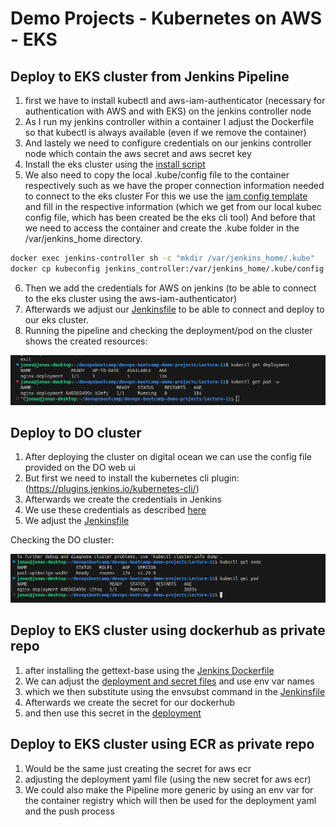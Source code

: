 # Demo Projects - Kubernetes on AWS - EKS

## Deploy to EKS cluster from Jenkins Pipeline

1. first we have to install kubectl and aws-iam-authenticator (necessary for authentication with AWS and with EKS) on the jenkins controller node
2. As I run my jenkins controller within a container I adjust the Dockerfile so that kubectl is always available (even if we remove the container)
3. And lastely we need to configure credentials on our jenkins controller node which contain the aws secret and aws secret key
4. Install the eks cluster using the [install script](./install-eks-cluster.sh)
5. We also need to copy the local .kube/config file to the container respectively such as we have the proper connection information needed to connect to the eks cluster
For this we use the [iam config template](./iam-config.yaml) and fill in the respective information (which we get from our local kubec config file, which has been created be the eks cli tool)
And before that we need to access the container and create the .kube folder in the /var/jenkins_home directory.

``` bash
docker exec jenkins-controller sh -c "mkdir /var/jenkins_home/.kube"
docker cp kubeconfig jenkins_controller:/var/jenkins_home/.kube/config
```

6. Then we add the credentials for AWS on jenkins (to be able to connect to the eks cluster using the aws-iam-authenticator)
7. Afterwards we adjust our [Jenkinsfile](./Jenkinsfile) to be able to connect and deploy to our eks cluster.
8. Running the pipeline and checking the deployment/pod on the cluster shows the created resources:

![cluster check](eks.png)

## Deploy to DO cluster
1. After deploying the cluster on digital ocean we can use the config file provided on the DO web ui
2. But first we need to install the kubernetes cli plugin: (https://plugins.jenkins.io/kubernetes-cli/)
3. Afterwards we create the credentials in Jenkins
4. We use these credentials as described [here](https://plugins.jenkins.io/kubernetes-cli/)
5. We adjust the [Jenkinsfile](https://github.com/jkrisch/devops-bootcamp-demo-project-11/blob/deploy-on-do/Jenkinsfile)

Checking the DO cluster:

![alt text](image.png)

## Deploy to EKS cluster using dockerhub as private repo
1. after installing the gettext-base using the [Jenkins Dockerfile](https://github.com/jkrisch/devops-bootcamp-demo-project-11/blob/ci/cd-eks-dockerhub/Dockerfile_Jenkins_Container#L27)
2. We can adjust the [deployment and secret files](https://github.com/jkrisch/devops-bootcamp-demo-project-11/tree/ci/cd-eks-dockerhub/kubernetes) and use env var names
3. which we then substitute using the envsubst command in the [Jenkinsfile](https://github.com/jkrisch/devops-bootcamp-demo-project-11/blob/0ef891dd670ad470e444c71ed1dc4b871308ae1d/Jenkinsfile#L69)
5. Afterwards we create the secret for our dockerhub
6. and then use this secret in the [deployment](https://github.com/jkrisch/devops-bootcamp-demo-project-11/blob/ci/cd-eks-dockerhub/kubernetes/deployment.yaml)


## Deploy to EKS cluster using ECR as private repo
1. Would be the same just creating the secret for aws ecr
2. adjusting the deployment yaml file (using the new secret for aws ecr)
3. We could also make the Pipeline more generic by using an env var for the container registry which will then be used for the deployment yaml and the push process
